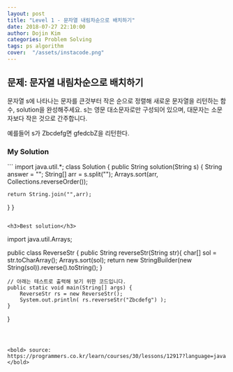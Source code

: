 ```yaml
---
layout: post
title: "Level 1 - 문자열 내림차순으로 배치하기"
date: 2018-07-27 22:10:00
author: Dojin Kim
categories: Problem Solving
tags: ps algorithm
cover:  "/assets/instacode.png"
---
```



<h2>문제: 문자열 내림차순으로 배치하기</h2>

문자열 s에 나타나는 문자를 큰것부터 작은 순으로 정렬해 새로운 문자열을 리턴하는 함수, solution을 완성해주세요.
s는 영문 대소문자로만 구성되어 있으며, 대문자는 소문자보다 작은 것으로 간주합니다.

예를들어 s가 Zbcdefg면 gfedcbZ을 리턴한다.

<h3>My Solution</h3>
```
import java.util.*;
class Solution {
  public String solution(String s) {
      String answer = "";
      String[] arr = s.split("");
      Arrays.sort(arr, Collections.reverseOrder());

    return String.join("",arr);
  }
}
```

<h3>Best solution</h3>
```
import java.util.Arrays;

public class ReverseStr {
    public String reverseStr(String str){
    char[] sol = str.toCharArray();
    Arrays.sort(sol);
    return new StringBuilder(new String(sol)).reverse().toString();
    }

    // 아래는 테스트로 출력해 보기 위한 코드입니다.
    public static void main(String[] args) {
        ReverseStr rs = new ReverseStr();
        System.out.println( rs.reverseStr("Zbcdefg") );
    }
}

```



<bold> source: https://programmers.co.kr/learn/courses/30/lessons/12917?language=java </bold>
